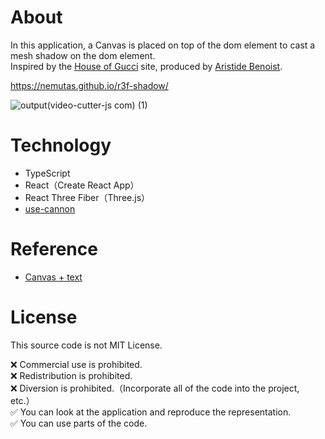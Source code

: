 # About
In this application, a Canvas is placed on top of the dom element to cast a mesh shadow on the dom element.<br>
Inspired by the [House of Gucci](https://www.welcometothehouseofgucci.com/) site, produced by [Aristide Benoist](https://twitter.com/AriBenoist).

https://nemutas.github.io/r3f-shadow/

![output(video-cutter-js com) (1)](https://user-images.githubusercontent.com/46724121/160459828-2cbb8803-ab7d-4d56-ba39-321ae6edb6f0.gif)

# Technology

- TypeScript
- React（Create React App）
- React Three Fiber（Three.js）
- [use-cannon](https://github.com/pmndrs/use-cannon)

# Reference
* [Canvas + text](https://codesandbox.io/s/canvas-text-p9umgf)

# License

This source code is not MIT License.

❌ Commercial use is prohibited.<br>
❌ Redistribution is prohibited.<br>
❌ Diversion is prohibited.（Incorporate all of the code into the project, etc.）<br>
✅ You can look at the application and reproduce the representation.<br>
✅ You can use parts of the code.
